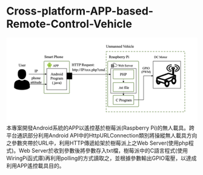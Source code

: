 # Cross-platform-APP-based-Remote-Control-Vehicle
![image](https://github.com/Geng-Hao/Cross-platform-APP-based-Remote-Control-Vehicle/blob/master/System%20Overview.png)
本專案開發Android系統的APP以遙控基於樹莓派(Raspberry Pi)的無人載具。跨平台通訊部分利用Android API中的HttpURLConnection類別將操縱無人載具方向之參數夾帶於URL中，利用HTTP傳遞給架於樹莓派上之Web Server(使用php程式)。Web Server於收到參數後將參數存入txt檔，樹莓派中的C語言程式(使用WiringPi函式庫)再利用polling的方式讀取之，並根據參數輸出GPIO電壓，以達成利用APP遙控載具目的。
